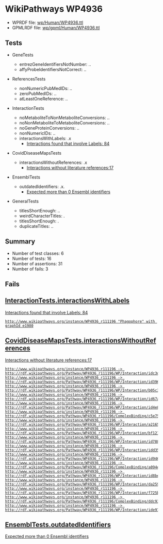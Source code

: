 # WikiPathways WP4936

* WPRDF file: [wp/Human/WP4936.ttl](../wp/Human/WP4936.ttl)
* GPMLRDF file: [wp/gpml/Human/WP4936.ttl](../wp/gpml/Human/WP4936.ttl)

## Tests

* GeneTests
    * entrezGeneIdentifiersNotNumber: ..
    * affyProbeIdentifiersNotCorrect: ..

* ReferencesTests
    * nonNumericPubMedIDs: ..
    * zeroPubMedIDs: ..
    * atLeastOneReference: ..

* InteractionTests
    * noMetaboliteToNonMetaboliteConversions: ..
    * noNonMetaboliteToMetaboliteConversions: ..
    * noGeneProteinConversions: ..
    * nonNumericIDs: ..
    * interactionsWithLabels: .x
        * [Interactions found that involve Labels: 84](#fe97a995)

* CovidDiseaseMapsTests
    * interactionsWithoutReferences: .x
        * [Interactions without literature references:17](#2e295b44)

* EnsemblTests
    * outdatedIdentifiers: .x.
        * [Expected more than 0 Ensembl identifiers](#f44398b7)

* GeneralTests
    * titlesShortEnough: ..
    * weirdCharacterTitles: .
    * titlesShortEnough: .
    * duplicateTitles: ..

## Summary

* Number of test classes: 6
* Number of tests: 16
* Number of assertions: 31
* Number of fails: 3

## Fails

<a href="fe97a995" />

## InteractionTests.interactionsWithLabels

Interactions found that involve Labels: 84
```
http://www.wikipathways.org/instance/WP4936_r111196 "Phagophore" with graphId e1980

```
<a href="2e295b44" />

## CovidDiseaseMapsTests.interactionsWithoutReferences

Interactions without literature references:17
```
http://www.wikipathways.org/instance/WP4936_r111196 -> http://rdf.wikipathways.org/Pathway/WP4936_r111196/WP/Interaction/idc3daa4b8
http://www.wikipathways.org/instance/WP4936_r111196 -> http://rdf.wikipathways.org/Pathway/WP4936_r111196/WP/Interaction/id396f48b2
http://www.wikipathways.org/instance/WP4936_r111196 -> http://rdf.wikipathways.org/Pathway/WP4936_r111196/WP/Interaction/b05c3
http://www.wikipathways.org/instance/WP4936_r111196 -> http://rdf.wikipathways.org/Pathway/WP4936_r111196/WP/Interaction/id67a2f315
http://www.wikipathways.org/instance/WP4936_r111196 -> http://rdf.wikipathways.org/Pathway/WP4936_r111196/WP/Interaction/id4e8b93d1
http://www.wikipathways.org/instance/WP4936_r111196 -> http://rdf.wikipathways.org/Pathway/WP4936_r111196/ComplexBinding/c5e75
http://www.wikipathways.org/instance/WP4936_r111196 -> http://rdf.wikipathways.org/Pathway/WP4936_r111196/WP/Interaction/a2165
http://www.wikipathways.org/instance/WP4936_r111196 -> http://rdf.wikipathways.org/Pathway/WP4936_r111196/WP/Interaction/bf121
http://www.wikipathways.org/instance/WP4936_r111196 -> http://rdf.wikipathways.org/Pathway/WP4936_r111196/WP/Interaction/id788d6f1c
http://www.wikipathways.org/instance/WP4936_r111196 -> http://rdf.wikipathways.org/Pathway/WP4936_r111196/WP/Interaction/idd35c42c0
http://www.wikipathways.org/instance/WP4936_r111196 -> http://rdf.wikipathways.org/Pathway/WP4936_r111196/WP/Interaction/id94635bcc
http://www.wikipathways.org/instance/WP4936_r111196 -> http://rdf.wikipathways.org/Pathway/WP4936_r111196/ComplexBinding/a094e
http://www.wikipathways.org/instance/WP4936_r111196 -> http://rdf.wikipathways.org/Pathway/WP4936_r111196/WP/Interaction/id8be830b7
http://www.wikipathways.org/instance/WP4936_r111196 -> http://rdf.wikipathways.org/Pathway/WP4936_r111196/WP/Interaction/da259
http://www.wikipathways.org/instance/WP4936_r111196 -> http://rdf.wikipathways.org/Pathway/WP4936_r111196/WP/Interaction/f725b
http://www.wikipathways.org/instance/WP4936_r111196 -> http://rdf.wikipathways.org/Pathway/WP4936_r111196/ComplexBinding/ddc93
http://www.wikipathways.org/instance/WP4936_r111196 -> http://rdf.wikipathways.org/Pathway/WP4936_r111196/WP/Interaction/ide9784478

```
<a href="f44398b7" />

## EnsemblTests.outdatedIdentifiers

Expected more than 0 Ensembl identifiers
```

```
